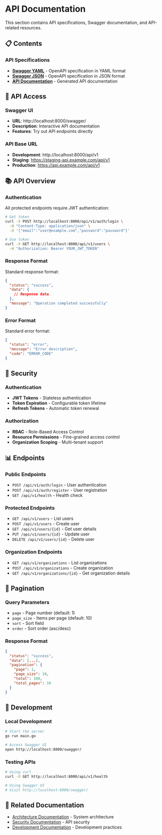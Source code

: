 # API Documentation

This section contains API specifications, Swagger documentation, and API-related resources.

## 📋 Contents

### API Specifications
- **[Swagger YAML](./swagger.yaml)** - OpenAPI specification in YAML format
- **[Swagger JSON](./swagger.json)** - OpenAPI specification in JSON format
- **[API Documentation](./docs.go)** - Generated API documentation

## 🔗 API Access

### Swagger UI
- **URL**: http://localhost:8000/swagger/
- **Description**: Interactive API documentation
- **Features**: Try out API endpoints directly

### API Base URL
- **Development**: http://localhost:8000/api/v1
- **Staging**: https://staging-api.example.com/api/v1
- **Production**: https://api.example.com/api/v1

## 📚 API Overview

### Authentication
All protected endpoints require JWT authentication:

```bash
# Get token
curl -X POST http://localhost:8000/api/v1/auth/login \
  -H "Content-Type: application/json" \
  -d '{"email":"user@example.com","password":"password"}'

# Use token
curl -X GET http://localhost:8000/api/v1/users \
  -H "Authorization: Bearer YOUR_JWT_TOKEN"
```

### Response Format
Standard response format:

```json
{
  "status": "success",
  "data": {
    // Response data
  },
  "message": "Operation completed successfully"
}
```

### Error Format
Standard error format:

```json
{
  "status": "error",
  "message": "Error description",
  "code": "ERROR_CODE"
}
```

## 🔐 Security

### Authentication
- **JWT Tokens** - Stateless authentication
- **Token Expiration** - Configurable token lifetime
- **Refresh Tokens** - Automatic token renewal

### Authorization
- **RBAC** - Role-Based Access Control
- **Resource Permissions** - Fine-grained access control
- **Organization Scoping** - Multi-tenant support

## 📊 Endpoints

### Public Endpoints
- `POST /api/v1/auth/login` - User authentication
- `POST /api/v1/auth/register` - User registration
- `GET /api/v1/health` - Health check

### Protected Endpoints
- `GET /api/v1/users` - List users
- `POST /api/v1/users` - Create user
- `GET /api/v1/users/{id}` - Get user details
- `PUT /api/v1/users/{id}` - Update user
- `DELETE /api/v1/users/{id}` - Delete user

### Organization Endpoints
- `GET /api/v1/organizations` - List organizations
- `POST /api/v1/organizations` - Create organization
- `GET /api/v1/organizations/{id}` - Get organization details

## 📄 Pagination

### Query Parameters
- `page` - Page number (default: 1)
- `page_size` - Items per page (default: 10)
- `sort` - Sort field
- `order` - Sort order (asc/desc)

### Response Format
```json
{
  "status": "success",
  "data": [...],
  "pagination": {
    "page": 1,
    "page_size": 10,
    "total": 100,
    "total_pages": 10
  }
}
```

## 🔧 Development

### Local Development
```bash
# Start the server
go run main.go

# Access Swagger UI
open http://localhost:8000/swagger/
```

### Testing APIs
```bash
# Using curl
curl -X GET http://localhost:8000/api/v1/health

# Using Swagger UI
# Visit http://localhost:8000/swagger/
```

## 🔗 Related Documentation

- [Architecture Documentation](../architecture/) - System architecture
- [Security Documentation](../security/) - API security
- [Development Documentation](../development/) - Development practices
